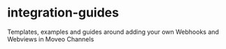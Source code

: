 # integration-guides
Templates, examples and guides around adding your own Webhooks and Webviews in Moveo Channels
